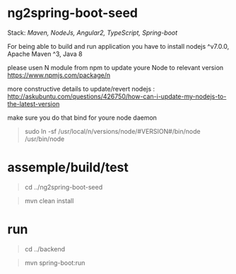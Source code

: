 # ng2spring-boot-seed

Stack: *Maven, NodeJs, Angular2, TypeScript, Spring-boot*

For being able to build and run application you have to install nodejs ^v7.0.0, Apache Maven ^3, Java 8

please usen N module from npm to update youre Node to relevant version <https://www.npmjs.com/package/n>

more constructive details to update/revert nodejs : <http://askubuntu.com/questions/426750/how-can-i-update-my-nodejs-to-the-latest-version>

make sure you do that bind for youre node daemon

> sudo ln -sf /usr/local/n/versions/node/#VERSION#/bin/node /usr/bin/node 

# assemple/build/test

> cd ../ng2spring-boot-seed

> mvn clean install

# run

> cd ../backend

> mvn spring-boot:run
